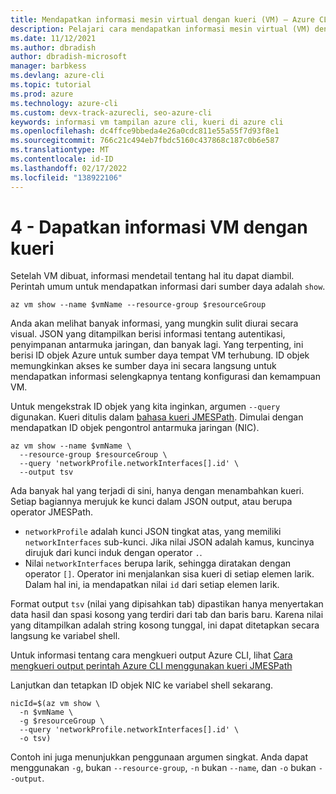```yaml
---
title: Mendapatkan informasi mesin virtual dengan kueri (VM) – Azure CLI | Microsoft Docs
description: Pelajari cara mendapatkan informasi mesin virtual (VM) dengan kueri Azure CLI.
ms.date: 11/12/2021
ms.author: dbradish
author: dbradish-microsoft
manager: barbkess
ms.devlang: azure-cli
ms.topic: tutorial
ms.prod: azure
ms.technology: azure-cli
ms.custom: devx-track-azurecli, seo-azure-cli
keywords: informasi vm tampilan azure cli, kueri di azure cli
ms.openlocfilehash: dc4ffce9bbeda4e26a0cdc811e55a55f7d93f8e1
ms.sourcegitcommit: 766c21c494eb7fbdc5160c437868c187c0b6e587
ms.translationtype: MT
ms.contentlocale: id-ID
ms.lasthandoff: 02/17/2022
ms.locfileid: "138922106"
---
```

# <a name="4---get-vm-information-with-queries"></a>4 - Dapatkan informasi VM dengan kueri

Setelah VM dibuat, informasi mendetail tentang hal itu dapat diambil. Perintah umum untuk mendapatkan informasi dari sumber daya adalah `show`.

```azurecli-interactive
az vm show --name $vmName --resource-group $resourceGroup
```

Anda akan melihat banyak informasi, yang mungkin sulit diurai secara visual. JSON yang ditampilkan berisi informasi tentang autentikasi, penyimpanan antarmuka jaringan, dan banyak lagi. Yang terpenting, ini berisi ID objek Azure untuk sumber daya tempat VM terhubung. ID objek memungkinkan akses ke sumber daya ini secara langsung untuk mendapatkan informasi selengkapnya tentang konfigurasi dan kemampuan VM.

Untuk mengekstrak ID objek yang kita inginkan, argumen `--query` digunakan. Kueri ditulis dalam [bahasa kueri JMESPath](http://jmespath.org). Dimulai dengan mendapatkan ID objek pengontrol antarmuka jaringan (NIC).

```azurecli-interactive
az vm show --name $vmName \
  --resource-group $resourceGroup \
  --query 'networkProfile.networkInterfaces[].id' \
  --output tsv
```

Ada banyak hal yang terjadi di sini, hanya dengan menambahkan kueri. Setiap bagiannya merujuk ke kunci dalam JSON output, atau berupa operator JMESPath.

* `networkProfile` adalah kunci JSON tingkat atas, yang memiliki `networkInterfaces` sub-kunci. Jika nilai JSON adalah kamus, kuncinya dirujuk dari kunci induk dengan operator `.`.
* Nilai `networkInterfaces` berupa larik, sehingga diratakan dengan operator `[]`. Operator ini menjalankan sisa kueri di setiap elemen larik. Dalam hal ini, ia mendapatkan nilai `id` dari setiap elemen larik.

Format output `tsv` (nilai yang dipisahkan tab) dipastikan hanya menyertakan data hasil dan spasi kosong yang terdiri dari tab dan baris baru.
Karena nilai yang ditampilkan adalah string kosong tunggal, ini dapat ditetapkan secara langsung ke variabel shell.

Untuk informasi tentang cara mengkueri output Azure CLI, lihat [Cara mengkueri output perintah Azure CLI menggunakan kueri JMESPath](query-azure-cli.md)

Lanjutkan dan tetapkan ID objek NIC ke variabel shell sekarang.

```azurecli
nicId=$(az vm show \
  -n $vmName \
  -g $resourceGroup \
  --query 'networkProfile.networkInterfaces[].id' \
  -o tsv)
```

Contoh ini juga menunjukkan penggunaan argumen singkat. Anda dapat menggunakan `-g`, bukan `--resource-group`, `-n` bukan `--name`, dan `-o` bukan `--output`.
